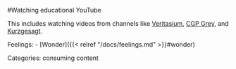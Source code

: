 #Watching educational YouTube

This includes watching videos from channels like [Veritasium](https://www.youtube.com/user/1veritasium), [CGP Grey](https://www.youtube.com/user/CGPGrey), and [Kurzgesagt](https://www.youtube.com/user/Kurzgesagt).

Feelings:   - [Wonder]({{< relref "/docs/feelings.md" >}}#wonder)

Categories: consuming content